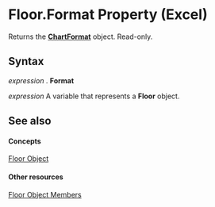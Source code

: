 
# Floor.Format Property (Excel)

Returns the  **[ChartFormat](edac71b7-ed38-6658-2cbf-6493dc1ad3ed.md)** object. Read-only.


## Syntax

 _expression_ . **Format**

 _expression_ A variable that represents a **Floor** object.


## See also


#### Concepts


[Floor Object](74c71ca8-a0d4-f7cf-a002-5cec7a27b70d.md)
#### Other resources


[Floor Object Members](5c7d66cd-062f-109e-a389-d566cef80c19.md)

